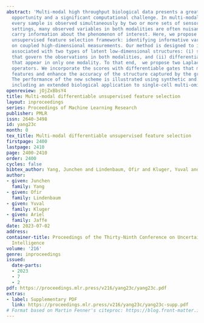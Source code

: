 ```yaml
---
abstract: 'Multi-modal high throughput biological data presents a great scientific
  opportunity and a significant computational challenge. In multi-modal measurements,
  every sample is observed simultaneously by two or more sets of sensors. In such
  settings, many observed variables in both modalities are often nuisance and do not
  carry information about the phenomenon of interest. Here, we propose a multi-modal
  unsupervised feature selection framework: identifying informative variables based
  on coupled high-dimensional measurements. Our method is designed to identify features
  associated with two types of latent low-dimensional structures: (i) shared structures
  that govern the observations in both modalities, and (ii) differential structures
  that appear in only one modality. To that end,  we propose two Laplacian-based scoring
  operators. We incorporate the scores with differentiable gates that mask nuisance
  features and enhance the accuracy of the structure captured by the graph Laplacian.
  The performance of the new scheme is illustrated using synthetic and real datasets,
  including an extended biological application to single-cell multi-omics.'
openreview: jOjZxBbsY4
title: Multi-modal differentiable unsupervised feature selection
layout: inproceedings
series: Proceedings of Machine Learning Research
publisher: PMLR
issn: 2640-3498
id: yang23c
month: 0
tex_title: Multi-modal differentiable unsupervised feature selection
firstpage: 2400
lastpage: 2410
page: 2400-2410
order: 2400
cycles: false
bibtex_author: Yang, Junchen and Lindenbaum, Ofir and Kluger, Yuval and Jaffe, Ariel
author:
- given: Junchen
  family: Yang
- given: Ofir
  family: Lindenbaum
- given: Yuval
  family: Kluger
- given: Ariel
  family: Jaffe
date: 2023-07-02
address:
container-title: Proceedings of the Thirty-Ninth Conference on Uncertainty in Artificial
  Intelligence
volume: '216'
genre: inproceedings
issued:
  date-parts:
  - 2023
  - 7
  - 2
pdf: https://proceedings.mlr.press/v216/yang23c/yang23c.pdf
extras:
- label: Supplementary PDF
  link: https://proceedings.mlr.press/v216/yang23c/yang23c-supp.pdf
# Format based on Martin Fenner's citeproc: https://blog.front-matter.io/posts/citeproc-yaml-for-bibliographies/
---
```

